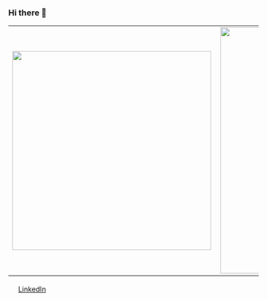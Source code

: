 ### Hi there 👋

<!--
**aelxbc/aelxbc** is a ✨ _special_ ✨ repository because its `README.md` (this file) appears on your GitHub profile.

Here are some ideas to get you started:

- 🔭 I’m currently working on ...
- 🌱 I’m currently learning ...
- 👯 I’m looking to collaborate on ...
- 🤔 I’m looking for help with ...
- 💬 Ask me about ...
- 📫 How to reach me: ...
- 😄 Pronouns: ...
- ⚡ Fun fact: ...
-->

<!-- painéis interativos -->
<center>
<table>
    <tr>
        <td><img width="400px" align="left" src="https://github-readme-stats.vercel.app/api/top-langs/?username=aelxbc&hide=html&layout=compact&theme=buefy" /></td>
        <td><img width="495px" align="left" src="https://github-readme-stats.vercel.app/api?username=aelxbc&theme=buefy"/></td>
    </tr>   
</table>
</center>  

<!-- redes sociais -->
<a href="https://www.linkedin.com/in/aelxbc"><img src="https://github.com/aelxbc/aelxbc/linkedin.png" width="16"></img></a> [LinkedIn](https://www.linkedin.com/in/aelxbc)  
